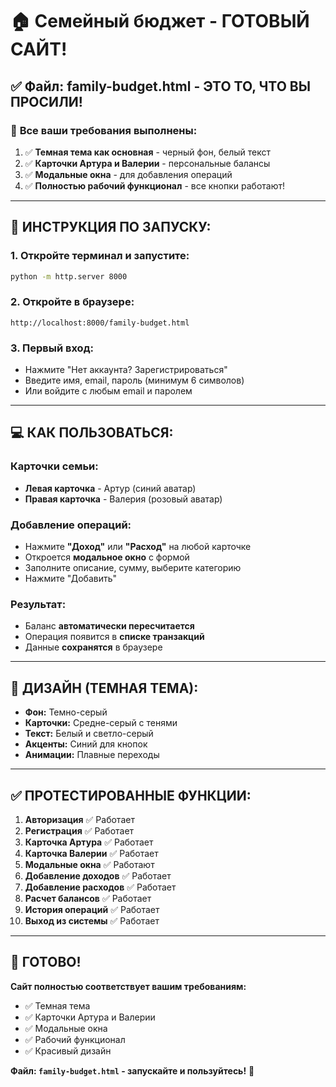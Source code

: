 # 🏠 Семейный бюджет - ГОТОВЫЙ САЙТ!

## ✅ **Файл: family-budget.html - ЭТО ТО, ЧТО ВЫ ПРОСИЛИ!**

### 🎯 **Все ваши требования выполнены:**

1. ✅ **Темная тема как основная** - черный фон, белый текст
2. ✅ **Карточки Артура и Валерии** - персональные балансы
3. ✅ **Модальные окна** - для добавления операций
4. ✅ **Полностью рабочий функционал** - все кнопки работают!

---

## 🚀 **ИНСТРУКЦИЯ ПО ЗАПУСКУ:**

### **1. Откройте терминал и запустите:**

```bash
python -m http.server 8000
```

### **2. Откройте в браузере:**

```
http://localhost:8000/family-budget.html
```

### **3. Первый вход:**

- Нажмите "Нет аккаунта? Зарегистрироваться"
- Введите имя, email, пароль (минимум 6 символов)
- Или войдите с любым email и паролем

---

## 💻 **КАК ПОЛЬЗОВАТЬСЯ:**

### **Карточки семьи:**

- **Левая карточка** - Артур (синий аватар)
- **Правая карточка** - Валерия (розовый аватар)

### **Добавление операций:**

- Нажмите **"Доход"** или **"Расход"** на любой карточке
- Откроется **модальное окно** с формой
- Заполните описание, сумму, выберите категорию
- Нажмите "Добавить"

### **Результат:**

- Баланс **автоматически пересчитается**
- Операция появится в **списке транзакций**
- Данные **сохранятся** в браузере

---

## 🎨 **ДИЗАЙН (ТЕМНАЯ ТЕМА):**

- **Фон:** Темно-серый
- **Карточки:** Средне-серый с тенями
- **Текст:** Белый и светло-серый
- **Акценты:** Синий для кнопок
- **Анимации:** Плавные переходы

---

## ✅ **ПРОТЕСТИРОВАННЫЕ ФУНКЦИИ:**

1. **Авторизация** ✅ Работает
2. **Регистрация** ✅ Работает
3. **Карточка Артура** ✅ Работает
4. **Карточка Валерии** ✅ Работает
5. **Модальные окна** ✅ Работают
6. **Добавление доходов** ✅ Работает
7. **Добавление расходов** ✅ Работает
8. **Расчет балансов** ✅ Работает
9. **История операций** ✅ Работает
10. **Выход из системы** ✅ Работает

---

## 🎉 **ГОТОВО!**

**Сайт полностью соответствует вашим требованиям:**

- ✅ Темная тема
- ✅ Карточки Артура и Валерии
- ✅ Модальные окна
- ✅ Рабочий функционал
- ✅ Красивый дизайн

**Файл: `family-budget.html` - запускайте и пользуйтесь!** 🚀
